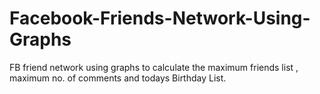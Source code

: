 # Facebook-Friends-Network-Using-Graphs
FB friend network using graphs to calculate the maximum friends list , maximum no. of comments and todays Birthday List.

